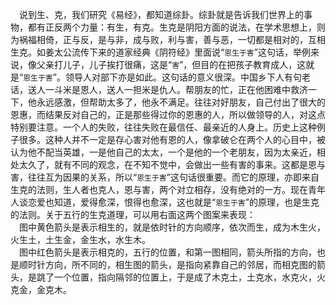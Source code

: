 &emsp;说到生、克，我们研究《易经》，都知道综卦。综卦就是告诉我们世界上的事物，都有正反两个力量：有生，有克。生克是阴阳方面的说法，在学术思想上，则为祸福相倚，正与反，是与非，成与败，利与害，善与恶，一切都是相对的，互相生克。如姜太公流传下来的道家经典《阴符经》里面说“``恩生于害``”这句话，举例来说，像父亲打儿子，儿子挨打很痛，这是“``害``”，但目的在把孩子教育成人，这就是“``恩生于害``”。领导人对部下亦是如此。这句话的意义很深。中国乡下人有句老话，送人一斗米是恩人，送人一担米是仇人。帮朋友的忙，正在他困难中救济一下，他永远感激，但帮助太多了，他永不满足。往往对好朋友，自己付出了很大的恩惠，而结果反对自己的，正是那些得过你的恩惠的人，所以做领导的人，对这点特别要注意。一个人的失败，往往失败在最信任、最亲近的人身上。历史上这种例子很多。这种人并不一定是存心害对他有恩的人，像拿破仑在两个人的心目中，被认为他不配当英雄，一是他自己的太太，一个是他的一个老朋友，因为太亲近，相处太久了，就有不同的观念，在不知不觉中，会做出一些有害的事来。这都是恩与害，往往互为因果的关系，所以“``恩生于害``”这句话很重要。而它的原理，亦即来自生克的法则，生人者也克人，恩与害，两个对立相存，没有绝对的一方。现在青年人谈恋爱也知道，爱得愈深，恨得也愈深，这也就是“``恩生于害``”的原理，也是生克的法则。关于五行的生克道理，可以用右面这两个图案来表现：<br>&emsp;图中黄色箭头是表示相生的，就是依时针的方向顺序，依次而生，成为木生火，火生土，土生金，金生水，水生木。<br>&emsp;图中红色箭头是表示相克的，五行的位置，和第一图相同，箭头所指的方向，也是顺时针方向，所不同的，相生图的箭头，是指向紧靠自己的邻居，而相克图的箭头，是跳了一个位置，指向隔邻的位置上，于是成了木克土，土克水，水克火，火克金，金克木。<br>